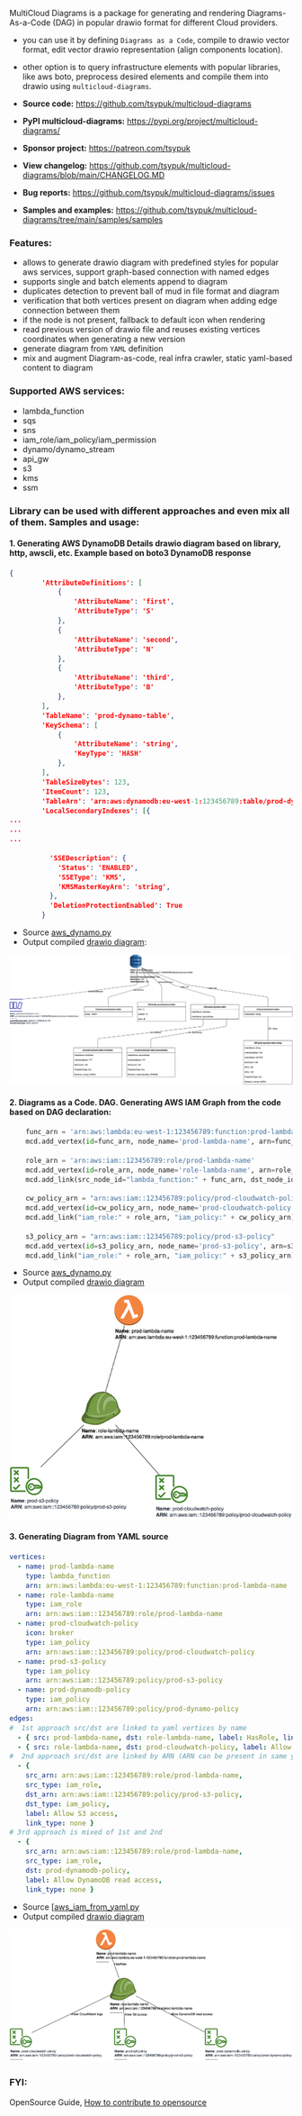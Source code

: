 MultiCloud Diagrams is a package for generating and rendering Diagrams-As-a-Code (DAG) in popular drawio format for different Cloud providers.

- you can use it by defining ``Diagrams as a Code``, compile to drawio vector format, edit vector drawio representation (align components location).
- other option is to query infrastructure elements with popular libraries, like aws boto, preprocess desired elements and compile them into drawio using ``multicloud-diagrams``.

- **Source code:** https://github.com/tsypuk/multicloud-diagrams
- **PyPI multicloud-diagrams:** https://pypi.org/project/multicloud-diagrams/
- **Sponsor project:** https://patreon.com/tsypuk
- **View changelog:** https://github.com/tsypuk/multicloud-diagrams/blob/main/CHANGELOG.MD
- **Bug reports:** https://github.com/tsypuk/multicloud-diagrams/issues
- **Samples and examples:** https://github.com/tsypuk/multicloud-diagrams/tree/main/samples/samples

### Features:
- allows to generate drawio diagram with predefined styles for popular aws services, support graph-based connection with named edges
- supports single and batch elements append to diagram
- duplicates detection to prevent ball of mud in file format and diagram
- verification that both vertices present on diagram when adding edge connection between them 
- if the node is not present, fallback to default icon when rendering
- read previous version of drawio file and reuses existing vertices coordinates when generating a new version
- generate diagram from ``YAML`` definition
- mix and augment Diagram-as-code, real infra crawler, static yaml-based content to diagram

### Supported AWS services:

- lambda_function
- sqs
- sns
- iam_role/iam_policy/iam_permission
- dynamo/dynamo_stream
- api_gw
- s3
- kms
- ssm

### Library can be used with different approaches and even mix all of them. Samples and usage:

#### 1. Generating AWS DynamoDB Details drawio diagram based on library, http, awscli, etc. Example based on boto3 DynamoDB response

```json
{
        'AttributeDefinitions': [
            {
                'AttributeName': 'first',
                'AttributeType': 'S'
            },
            {
                'AttributeName': 'second',
                'AttributeType': 'N'
            },
            {
                'AttributeName': 'third',
                'AttributeType': 'B'
            },
        ],
        'TableName': 'prod-dynamo-table',
        'KeySchema': [
            {
                'AttributeName': 'string',
                'KeyType': 'HASH'
            },
        ],
        'TableSizeBytes': 123,
        'ItemCount': 123,
        'TableArn': 'arn:aws:dynamodb:eu-west-1:123456789:table/prod-dynamo-table',
        'LocalSecondaryIndexes': [{
...       
...
...
          
          'SSEDescription': {
            'Status': 'ENABLED',
            'SSEType': 'KMS',
            'KMSMasterKeyArn': 'string',
          },
          'DeletionProtectionEnabled': True
        }
```

- Source [aws_dynamo.py](https://github.com/tsypuk/multicloud-diagrams/samples/samples/aws_dynamo_boto3_response.py)
- Output compiled [drawio diagram](https://github.com/tsypuk/multicloud-diagrams/samples/output/output.prod.dynamo.drawio):

![output.prod.dynamo.png](https://github.com/tsypuk/multicloud-diagrams/raw/main/samples/output/png/output.prod.dynamo.png?raw=True)

#### 2. Diagrams as a Code. DAG. Generating AWS IAM Graph from the code based on DAG declaration:

```python
    func_arn = 'arn:aws:lambda:eu-west-1:123456789:function:prod-lambda-name'
    mcd.add_vertex(id=func_arn, node_name='prod-lambda-name', arn=func_arn, node_type='lambda_function')
    
    role_arn = 'arn:aws:iam::123456789:role/prod-lambda-name'
    mcd.add_vertex(id=role_arn, node_name='role-lambda-name', arn=role_arn, node_type='iam_role')
    mcd.add_link(src_node_id="lambda_function:" + func_arn, dst_node_id="iam_role:" + role_arn)

    cw_policy_arn = "arn:aws:iam::123456789:policy/prod-cloudwatch-policy"
    mcd.add_vertex(id=cw_policy_arn, node_name='prod-cloudwatch-policy', arn=cw_policy_arn, node_type='iam_policy')
    mcd.add_link("iam_role:" + role_arn, "iam_policy:" + cw_policy_arn)

    s3_policy_arn = "arn:aws:iam::123456789:policy/prod-s3-policy"
    mcd.add_vertex(id=s3_policy_arn, node_name='prod-s3-policy', arn=s3_policy_arn, node_type='iam_policy')
    mcd.add_link("iam_role:" + role_arn, "iam_policy:" + s3_policy_arn)
```

- Source [aws_dynamo.py](https://github.com/tsypuk/multicloud-diagrams/samples/samples/aws_iam_roles_from_code.py)
- Output compiled [drawio diagram](https://github.com/tsypuk/multicloud-diagrams/samples/output/output.prod.iam-roles.drawio)

![output.prod.iam-roles.png](https://github.com/tsypuk/multicloud-diagrams/blob/main/samples/output/png/output.prod.iam-roles.png?raw=True)


#### 3. Generating Diagram from YAML source

```yaml
vertices:
  - name: prod-lambda-name
    type: lambda_function
    arn: arn:aws:lambda:eu-west-1:123456789:function:prod-lambda-name
  - name: role-lambda-name
    type: iam_role
    arn: arn:aws:iam::123456789:role/prod-lambda-name
  - name: prod-cloudwatch-policy
    icon: broker
    type: iam_policy
    arn: arn:aws:iam::123456789:policy/prod-cloudwatch-policy
  - name: prod-s3-policy
    type: iam_policy
    arn: arn:aws:iam::123456789:policy/prod-s3-policy
  - name: prod-dynamodb-policy
    type: iam_policy
    arn: arn:aws:iam::123456789:policy/prod-dynamo-policy
edges:
#  1st approach src/dst are linked to yaml vertices by name
  - { src: prod-lambda-name, dst: role-lambda-name, label: HasRole, link_type: none }
  - { src: role-lambda-name, dst: prod-cloudwatch-policy, label: Allow CloudWatch logs, link_type: none }
#  2nd approach src/dst are linked by ARN (ARN can be present in same yaml, or loaded programmatically)
  - {
    src_arn: arn:aws:iam::123456789:role/prod-lambda-name,
    src_type: iam_role,
    dst_arn: arn:aws:iam::123456789:policy/prod-s3-policy,
    dst_type: iam_policy,
    label: Allow S3 access,
    link_type: none }
# 3rd approach is mixed of 1st and 2nd
  - {
    src_arn: arn:aws:iam::123456789:role/prod-lambda-name,
    src_type: iam_role,
    dst: prod-dynamodb-policy,
    label: Allow DynamoDB read access,
    link_type: none }
```

- Source [[aws_iam_from_yaml.py](https://github.com/tsypuk/multicloud-diagrams/samples/samples/[aws_iam_from_yaml.py)
- Output compiled [drawio diagram](https://github.com/tsypuk/multicloud-diagrams/samples/output/output.prod.iam-roles-from-yaml.drawio)

![output.prod.iam-roles.png](https://github.com/tsypuk/multicloud-diagrams/blob/main/samples/output/png/output.prod.iam-roles-from-yaml.png?raw=True)


### FYI:

OpenSource Guide, [How to contribute to opensource](https://opensource.guide/)
